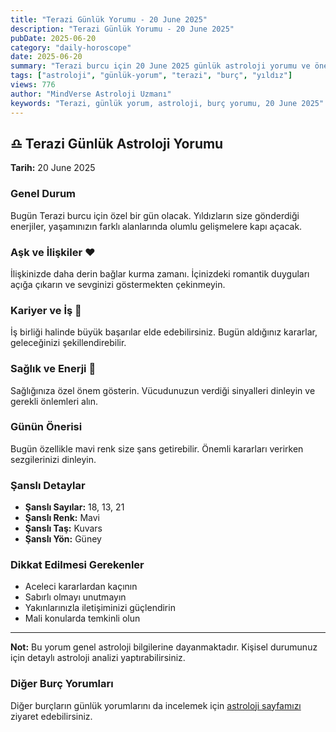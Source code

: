 ```yaml
---
title: "Terazi Günlük Yorumu - 20 June 2025"
description: "Terazi Günlük Yorumu - 20 June 2025"
pubDate: 2025-06-20
category: "daily-horoscope"
date: 2025-06-20
summary: "Terazi burcu için 20 June 2025 günlük astroloji yorumu ve önerileri."
tags: ["astroloji", "günlük-yorum", "terazi", "burç", "yıldız"]
views: 776
author: "MindVerse Astroloji Uzmanı"
keywords: "Terazi, günlük yorum, astroloji, burç yorumu, 20 June 2025"
---
```


## ♎ Terazi Günlük Astroloji Yorumu

**Tarih:** 20 June 2025

### Genel Durum

Bugün Terazi burcu için özel bir gün olacak. Yıldızların size gönderdiği enerjiler, yaşamınızın farklı alanlarında olumlu gelişmelere kapı açacak.

### Aşk ve İlişkiler ❤️

İlişkinizde daha derin bağlar kurma zamanı. İçinizdeki romantik duyguları açığa çıkarın ve sevginizi göstermekten çekinmeyin.

### Kariyer ve İş 💼

İş birliği halinde büyük başarılar elde edebilirsiniz. Bugün aldığınız kararlar, geleceğinizi şekillendirebilir.

### Sağlık ve Enerji 🌟

Sağlığınıza özel önem gösterin. Vücudunuzun verdiği sinyalleri dinleyin ve gerekli önlemleri alın.

### Günün Önerisi

Bugün özellikle mavi renk size şans getirebilir. Önemli kararları verirken sezgilerinizi dinleyin.

### Şanslı Detaylar

- **Şanslı Sayılar:** 18, 13, 21
- **Şanslı Renk:** Mavi
- **Şanslı Taş:** Kuvars
- **Şanslı Yön:** Güney

### Dikkat Edilmesi Gerekenler

- Aceleci kararlardan kaçının
- Sabırlı olmayı unutmayın
- Yakınlarınızla iletişiminizi güçlendirin
- Mali konularda temkinli olun

---

**Not:** Bu yorum genel astroloji bilgilerine dayanmaktadır. Kişisel durumunuz için detaylı astroloji analizi yaptırabilirsiniz.

### Diğer Burç Yorumları

Diğer burçların günlük yorumlarını da incelemek için [astroloji sayfamızı](/astrology) ziyaret edebilirsiniz.
